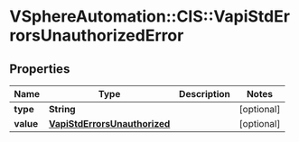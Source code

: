 # VSphereAutomation::CIS::VapiStdErrorsUnauthorizedError

## Properties
Name | Type | Description | Notes
------------ | ------------- | ------------- | -------------
**type** | **String** |  | [optional] 
**value** | [**VapiStdErrorsUnauthorized**](VapiStdErrorsUnauthorized.md) |  | [optional] 


